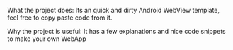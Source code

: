 What the project does:
Its an quick and dirty Android WebView template, feel free to copy paste code from it.

Why the project is useful:
It has a few explanations and nice code snippets to make your own WebApp
